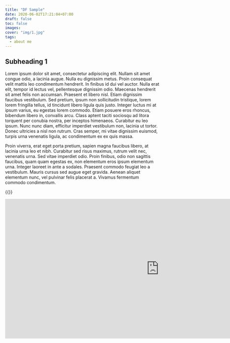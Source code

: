 ```yaml
---
title: "DF Sample"
date: 2020-06-02T17:21:04+07:00
draft: false
toc: false
images:
cover: "img/1.jpg"
tags:
  - about me
---
```


## Subheading 1

Lorem ipsum dolor sit amet, consectetur adipiscing elit. Nullam sit amet congue odio, a lacinia augue. Nulla eu dignissim metus. Proin consequat velit mattis leo condimentum hendrerit. In finibus id dui vel auctor. Nulla erat elit, tempor id lectus vel, pellentesque dignissim odio. Maecenas hendrerit sit amet felis non accumsan. Praesent et libero nisl. Etiam dignissim faucibus vestibulum. Sed pretium, ipsum non sollicitudin tristique, lorem lorem fringilla tellus, id tincidunt libero ligula quis justo. Integer luctus mi at ipsum varius, eu egestas lorem commodo. Etiam posuere eros rhoncus, bibendum libero in, convallis arcu. Class aptent taciti sociosqu ad litora torquent per conubia nostra, per inceptos himenaeos. Curabitur eu leo ipsum. Nunc nunc diam, efficitur imperdiet vestibulum non, lacinia ut tortor. Donec ultricies a nisl non rutrum. Cras semper, mi vitae dignissim euismod, turpis urna venenatis ligula, ac condimentum ex ex quis massa.

Proin viverra, erat eget porta pretium, sapien magna faucibus libero, at lacinia urna leo et nibh. Curabitur sed risus maximus, rutrum velit nec, venenatis urna. Sed vitae imperdiet odio. Proin finibus, odio non sagittis faucibus, quam quam egestas ex, non elementum eros ipsum elementum urna. Integer laoreet in ante a sodales. Praesent commodo feugiat leo a vestibulum. Mauris cursus sed augue eget gravida. Aenean aliquet elementum nunc, vel pulvinar felis placerat a. Vivamus fermentum commodo condimentum.

{{<rawhtml>}}

<iframe src="http://s.designfiles.co/widgets/1" width="1000" height="454" style="border:none;"></iframe>
    <script src="http://s.designfiles.co/externals/widget.js">
{{</rawhtml>}}

## Subheading 2

Lorem ipsum dolor sit amet, consectetur adipiscing elit. Nullam sit amet congue odio, a lacinia augue. Nulla eu dignissim metus. Proin consequat velit mattis leo condimentum hendrerit. In finibus id dui vel auctor. Nulla erat elit, tempor id lectus vel, pellentesque dignissim odio. Maecenas hendrerit sit amet felis non accumsan. Praesent et libero nisl. Etiam dignissim faucibus vestibulum. Sed pretium, ipsum non sollicitudin tristique, lorem lorem fringilla tellus, id tincidunt libero ligula quis justo. Integer luctus mi at ipsum varius, eu egestas lorem commodo. Etiam posuere eros rhoncus, bibendum libero in, convallis arcu. Class aptent taciti sociosqu ad litora torquent per conubia nostra, per inceptos himenaeos. Curabitur eu leo ipsum. Nunc nunc diam, efficitur imperdiet vestibulum non, lacinia ut tortor. Donec ultricies a nisl non rutrum. Cras semper, mi vitae dignissim euismod, turpis urna venenatis ligula, ac condimentum ex ex quis massa.

Proin viverra, erat eget porta pretium, sapien magna faucibus libero, at lacinia urna leo et nibh. Curabitur sed risus maximus, rutrum velit nec, venenatis urna. Sed vitae imperdiet odio. Proin finibus, odio non sagittis faucibus, quam quam egestas ex, non elementum eros ipsum elementum urna. Integer laoreet in ante a sodales. Praesent commodo feugiat leo a vestibulum. Mauris cursus sed augue eget gravida. Aenean aliquet elementum nunc, vel pulvinar felis placerat a. Vivamus fermentum commodo condimentum.
